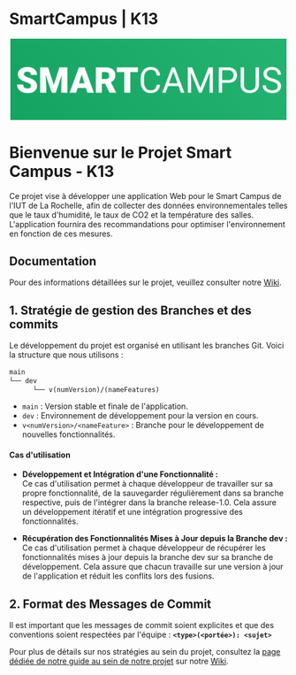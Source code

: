 # SmartCampus | K13

<div align="center">
  <img src="./Images/logo.png" width="500">
</div>

# Bienvenue sur le Projet Smart Campus - K13

Ce projet vise à développer une application Web pour le Smart Campus de l'IUT de La Rochelle, afin de collecter des données environnementales telles que le taux d'humidité, le taux de CO2 et la température des salles. L'application fournira des recommandations pour optimiser l'environnement en fonction de ces mesures.

## Documentation

Pour des informations détaillées sur le projet, veuillez consulter notre [Wiki](https://forge.iut-larochelle.fr/2023-2024-but-info2-a-sae34/k1/k13/smartcampus/-/wikis/home).

## 1. Stratégie de gestion des Branches et des commits

Le développement du projet est organisé en utilisant les branches Git. Voici la structure que nous utilisons :

```plaintext
main
└── dev
      └── v(numVersion)/(nameFeatures)
```

* `main` : Version stable et finale de l'application.
* `dev` : Environnement de développement pour la version en cours.
* `v<numVersion>/<nameFeature>` : Branche pour le développement de nouvelles fonctionnalités.


#### Cas d'utilisation
* **Développement et Intégration d'une Fonctionnalité :** <br>
Ce cas d'utilisation permet à chaque développeur de travailler sur sa propre fonctionnalité, de la sauvegarder régulièrement dans sa branche respective, puis de l'intégrer dans la branche release-1.0. Cela assure un développement itératif et une intégration progressive des fonctionnalités.

* **Récupération des Fonctionnalités Mises à Jour depuis la Branche dev :** <br>
Ce cas d'utilisation permet à chaque développeur de récupérer les fonctionnalités mises à jour depuis la branche dev sur sa branche de développement. Cela assure que chacun travaille sur une version à jour de l'application et réduit les conflits lors des fusions.

## 2. Format des Messages de Commit

Il est important que les messages de commit soient explicites et que des conventions soient respectées par l'équipe : **`<type>(<portée>): <sujet>`**

Pour plus de détails sur nos stratégies au sein du projet, consultez la [page dédiée de notre guide au sein de notre projet](https://forge.iut-larochelle.fr/2023-2024-but-info2-a-sae34/k1/k13/smartcampus/-/wikis/Guide%20d'utilisation%20de%20Git) sur notre [Wiki](https://forge.iut-larochelle.fr/2023-2024-but-info2-a-sae34/k1/k13/smartcampus/-/wikis/home). 

